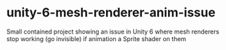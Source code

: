 # unity-6-mesh-renderer-anim-issue
Small contained project showing an issue in Unity 6 where mesh renderers stop working (go invisible) if animation a Sprite shader on them
